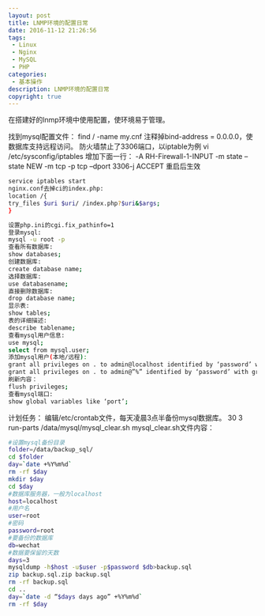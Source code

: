 ```yaml
---
layout: post
title: LNMP环境的配置日常
date: 2016-11-12 21:26:56
tags:
 - Linux
 - Nginx
 - MySQL
 - PHP
categories:
 - 基本操作
description: LNMP环境的配置日常
copyright: true
---
```

在搭建好的lnmp环境中使用配置，使环境易于管理。

找到mysql配置文件：
find / -name my.cnf
注释掉bind-address = 0.0.0.0，使数据库支持远程访问。
防火墙禁止了3306端口，以iptable为例
vi /etc/sysconfig/iptables
增加下面一行：
-A RH-Firewall-1-INPUT -m state –state NEW -m tcp -p tcp –dport 3306-j ACCEPT
重启后生效

```bash
service iptables start
nginx.conf去掉ci的index.php:
location /{
try_files $uri $uri/ /index.php?$uri&$args;
}
```
```bash
设置php.ini的cgi.fix_pathinfo=1
登录mysql:
mysql -u root -p
查看所有数据库:
show databases;
创建数据库:
create database name;
选择数据库:
use databasename;
直接删除数据库:
drop database name;
显示表:
show tables;
表的详细描述:
describe tablename;
查看mysql用户信息:
use mysql;
select from mysql.user;
添加mysql用户(本地/远程):
grant all privileges on . to admin@localhost identified by ‘password’ with grant option;
grant all privileges on . to admin@”%” identified by ‘password’ with grant option;
刷新内容：
flush privileges;
查看mysql端口:
show global variables like ‘port’;
```

计划任务：
编辑/etc/crontab文件，每天凌晨3点半备份mysql数据库。
30 3 run-parts /data/mysql/mysql_clear.sh
mysql_clear.sh文件内容：

```bash
#设置mysql备份目录
folder=/data/backup_sql/
cd $folder
day=`date +%Y%m%d`
rm -rf $day
mkdir $day
cd $day
#数据库服务器，一般为localhost
host=localhost
#用户名
user=root
#密码
password=root
#要备份的数据库
db=wechat
#数据要保留的天数
days=3
mysqldump -h$host -u$user -p$password $db>backup.sql
zip backup.sql.zip backup.sql
rm -rf backup.sql
cd ..
day=`date -d “$days days ago” +%Y%m%d`
rm -rf $day
```